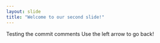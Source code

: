 ```yaml
---
layout: slide
title: "Welcome to our second slide!"
---
```

Testing the commit comments
Use the left arrow to go back!
